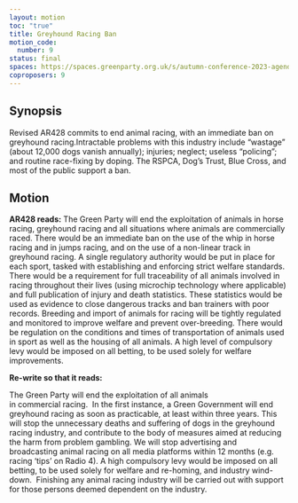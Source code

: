 ```yaml
---
layout: motion
toc: "true"
title: Greyhound Racing Ban
motion_code:
  number: 9
status: final
spaces: https://spaces.greenparty.org.uk/s/autumn-conference-2023-agenda-forum/post/post/view?id=11197
coproposers: 9
---
```

## **Synopsis**

Revised AR428 commits to end animal racing, with an immediate ban on greyhound racing.Intractable problems with this industry include “wastage” (about 12,000 dogs vanish annually); injuries; neglect; useless “policing”; and routine race-fixing by doping. The RSPCA, Dog’s Trust, Blue Cross, and most of the public support a ban.

## **Motion**

**AR428 reads:** The Green Party will end the exploitation of animals in horse racing, greyhound racing and all situations where animals are commercially raced. There would be an immediate ban on the use of the whip in horse racing and in jumps racing, and on the use of a non-linear track in greyhound racing. A single regulatory authority would be put in place for each sport, tasked with establishing and enforcing strict welfare standards. There would be a requirement for full traceability of all animals involved in racing throughout their lives (using microchip technology where applicable) and full publication of injury and death statistics. These statistics would be used as evidence to close dangerous tracks and ban trainers with poor records. Breeding and import of animals for racing will be tightly regulated and monitored to improve welfare and prevent over-breeding. There would be regulation on the conditions and times of transportation of animals used in sport as well as the housing of all animals. A high level of compulsory levy would be imposed on all betting, to be used solely for welfare improvements. 

**Re-write so that it reads:**

The Green Party will end the exploitation of all animals in commercial racing.  In the first instance, a Green Government will end greyhound racing as soon as practicable, at least within three years. This will stop the unnecessary deaths and suffering of dogs in the greyhound racing industry, and contribute to the body of measures aimed at reducing the harm from problem gambling. We will stop advertising and broadcasting animal racing on all media platforms within 12 months (e.g. racing ‘tips’ on Radio 4). A high compulsory levy would be imposed on all betting, to be used solely for welfare and re-homing, and industry wind-down.  Finishing any animal racing industry will be carried out with support for those persons deemed dependent on the industry.